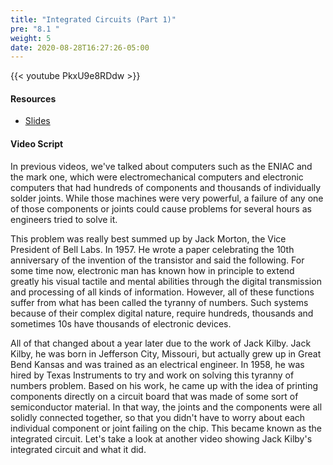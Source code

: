```yaml
---
title: "Integrated Circuits (Part 1)"
pre: "8.1 "
weight: 5
date: 2020-08-28T16:27:26-05:00
---
```


{{< youtube PkxU9e8RDdw >}}



#### Resources
* [Slides](../slides/8-Computer_Architecture.pdf)

#### Video Script

In previous videos, we've talked about computers such as the ENIAC and the mark one, which were electromechanical computers and electronic computers that had hundreds of components and thousands of individually solder joints. While those machines were very powerful, a failure of any one of those components or joints could cause problems for several hours as engineers tried to solve it. 

This problem was really best summed up by Jack Morton, the Vice President of Bell Labs. In 1957. He wrote a paper celebrating the 10th anniversary of the invention of the transistor and said the following. For some time now, electronic man has known how in principle to extend greatly his visual tactile and mental abilities through the digital transmission and processing of all kinds of information. However, all of these functions suffer from what has been called the tyranny of numbers. Such systems because of their complex digital nature, require hundreds, thousands and sometimes 10s have thousands of electronic devices. 

All of that changed about a year later due to the work of Jack Kilby. Jack Kilby, he was born in Jefferson City, Missouri, but actually grew up in Great Bend Kansas and was trained as an electrical engineer. In 1958, he was hired by Texas Instruments to try and work on solving this tyranny of numbers problem. Based on his work, he came up with the idea of printing components directly on a circuit board that was made of some sort of semiconductor material. In that way, the joints and the components were all solidly connected together, so that you didn't have to worry about each individual component or joint failing on the chip. This became known as the integrated circuit. Let's take a look at another video showing Jack Kilby's integrated circuit and what it did.